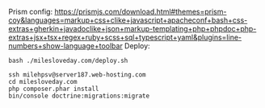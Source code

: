 Prism config: https://prismjs.com/download.html#themes=prism-coy&languages=markup+css+clike+javascript+apacheconf+bash+css-extras+gherkin+javadoclike+json+markup-templating+php+phpdoc+php-extras+jsx+tsx+regex+ruby+scss+sql+typescript+yaml&plugins=line-numbers+show-language+toolbar
Deploy:
```shell script
bash ./milesloveday.com/deploy.sh

ssh milehpsv@server187.web-hosting.com
cd milesloveday.com
php composer.phar install
bin/console doctrine:migrations:migrate
```
